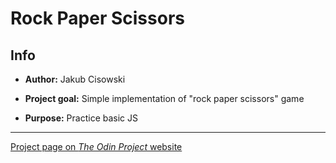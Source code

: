 # Rock Paper Scissors

## Info

*	**Author:** 
	Jakub Cisowski

*	**Project goal:**
	Simple implementation of "rock paper scissors" game

*	**Purpose:**
	Practice basic JS

---
[Project page on *The Odin Project* website](https://www.theodinproject.com/courses/web-development-101/lessons/rock-paper-scissors?ref=lnav)
